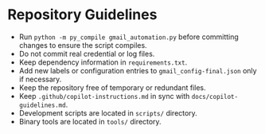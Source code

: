 # Repository Guidelines

- Run `python -m py_compile gmail_automation.py` before committing changes to ensure the script compiles.
- Do not commit real credential or log files.
- Keep dependency information in `requirements.txt`.
- Add new labels or configuration entries to `gmail_config-final.json` only if necessary.
- Keep the repository free of temporary or redundant files.
- Keep `.github/copilot-instructions.md` in sync with `docs/copilot-guidelines.md`.
- Development scripts are located in `scripts/` directory.
- Binary tools are located in `tools/` directory.
